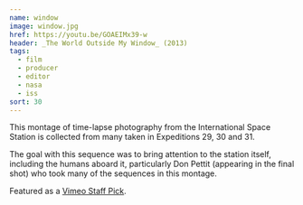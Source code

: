 ```yaml
---
name: window
image: window.jpg
href: https://youtu.be/GOAEIMx39-w
header: _The World Outside My Window_ (2013)
tags:
  - film
  - producer
  - editor
  - nasa
  - iss
sort: 30
---
```

This montage of time-lapse photography from the International Space Station is collected from many taken in Expeditions 29, 30 and 31.

The goal with this sequence was to bring attention to the station itself, including the humans aboard it, particularly Don Pettit (appearing in the final shot) who took many of the sequences in this montage.

Featured as a [Vimeo Staff Pick](https://vimeo.com/channels/staffpicks/80588358).

